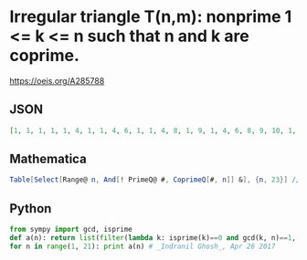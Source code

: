 # Irregular triangle T\(n,m\): nonprime 1 <\= k <\= n such that n and k are coprime\.
https://oeis.org/A285788
## JSON
```JSON
[1, 1, 1, 1, 1, 4, 1, 1, 4, 6, 1, 1, 4, 8, 1, 9, 1, 4, 6, 8, 9, 10, 1, 1, 4, 6, 8, 9, 10, 12, 1, 9, 1, 4, 8, 14, 1, 9, 15, 1, 4, 6, 8, 9, 10, 12, 14, 15, 16, 1, 1, 4, 6, 8, 9, 10, 12, 14, 15, 16, 18, 1, 9, 1, 4, 8, 10, 16, 20, 1, 9, 15, 21, 1, 4, 6, 8, 9, 10]
```
## Mathematica
```Mathematica
Table[Select[Range@ n, And[! PrimeQ@ #, CoprimeQ[#, n]] &], {n, 23}] // Flatten
```
## Python
```Python
from sympy import gcd, isprime
def a(n): return list(filter(lambda k: isprime(k)==0 and gcd(k, n)==1, range(1, n + 1)))
for n in range(1, 21): print a(n) # _Indranil Ghosh_, Apr 26 2017
```
